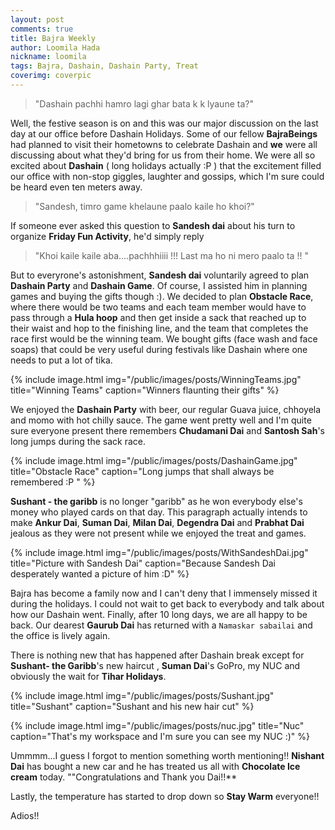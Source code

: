 ```yaml
---
layout: post
comments: true
title: Bajra Weekly
author: Loomila Hada
nickname: loomila
tags: Bajra, Dashain, Dashain Party, Treat
coverimg: coverpic
---
```


> "Dashain pachhi hamro lagi ghar bata k k lyaune ta?"

Well,  the festive season is on and this was our major discussion on the last day at our office before Dashain Holidays. Some of our fellow **BajraBeings** had planned to visit their hometowns to celebrate Dashain and **we** were all discussing about what they'd bring for us from their home. We were all so excited about **Dashain** ( long holidays actually :P ) that the excitement filled our office with non-stop giggles, laughter and gossips, which I'm sure  could be heard even ten meters away.

> "Sandesh, timro game khelaune paalo kaile ho khoi?"

If someone ever asked this question to **Sandesh dai** about his turn to organize **Friday Fun Activity**, he'd simply reply

> "Khoi kaile kaile aba....pachhhiiii !!! Last ma ho ni mero paalo ta !! "

But to everyrone's astonishment, **Sandesh dai** voluntarily agreed to plan **Dashain Party** and **Dashain Game**. Of course, I assisted him in planning games and buying the gifts though :). We decided to plan **Obstacle Race**, where there would be two teams and each team member would have to pass through a **Hula hoop** and then get inside a sack that reached up to their waist and hop to the finishing line, and the team that completes the race first would be the winning team. We bought gifts (face wash and face soaps) that could be very useful during festivals like Dashain where one needs to put a lot of tika. 

{% include image.html
            img="/public/images/posts/WinningTeams.jpg"
            title="Winning Teams"
            caption="Winners flaunting their gifts" %}

We enjoyed the **Dashain  Party** with beer, our regular Guava juice, chhoyela and momo with hot chilly sauce. The game went pretty well and I'm quite sure everyone present there remembers **Chudamani Dai** and **Santosh Sah**'s long jumps during the sack race.  

{% include image.html
            img="/public/images/posts/DashainGame.jpg"
            title="Obstacle Race"
            caption="Long jumps that shall always be remembered :P " %}

**Sushant - the garibb** is no longer "garibb" as he won everybody else's money who played cards on that day. This paragraph actually intends to make **Ankur Dai**, **Suman Dai**, **Milan Dai**,  **Degendra Dai** and **Prabhat Dai** jealous as they were not present while we enjoyed the treat and games.

{% include image.html
            img="/public/images/posts/WithSandeshDai.jpg"
            title="Picture with Sandesh Dai"
            caption="Because Sandesh Dai desperately wanted a picture of him :D" %}


Bajra has become a family now and I can't deny that I immensely missed it during the holidays. I could not wait to get back to everybody and talk about how our Dashain went. Finally, after 10 long days, we are all happy to be back. Our dearest **Gaurub Dai** has returned with a `Namaskar sabailai` and the office is lively again.



There is nothing new that has happened after Dashain break except for **Sushant- the Garibb**'s new haircut , **Suman Dai**'s GoPro, my NUC and obviously the wait for **Tihar Holidays**.    

{% include image.html
            img="/public/images/posts/Sushant.jpg"
            title="Sushant"
            caption="Sushant and his new hair cut" %}


{% include image.html
            img="/public/images/posts/nuc.jpg"
            title="Nuc"
            caption="That's my workspace and I'm sure you can see my NUC :)" %}

Ummmm...I guess I forgot to mention something worth mentioning!! **Nishant Dai** has bought a new car and he has treated us all with **Chocolate Ice cream** today. ""Congratulations and Thank you Dai!!** 

Lastly, the temperature has started to drop down so **Stay Warm** everyone!!


Adios!!